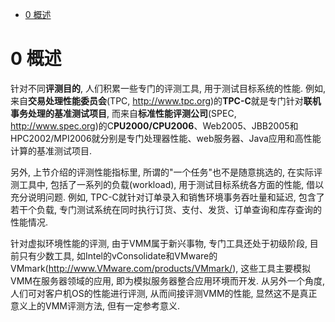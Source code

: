 
<!-- @import "[TOC]" {cmd="toc" depthFrom=1 depthTo=6 orderedList=false} -->

<!-- code_chunk_output -->

* [0 概述](#0-概述)

<!-- /code_chunk_output -->

# 0 概述

针对不同**评测目的**, 人们积累一些专门的评测工具, 用于测试目标系统的性能. 例如, 来自**交易处理性能委员会**(TPC, http://www.tpc.org)的**TPC\-C**就是专门针对**联机事务处理的基准测试项目**, 而来自**标准性能评测公司**(SPEC, http://www.spec.org)的C**PU2000/CPU2006**、Web2005、JBB2005和HPC2002/MPI2006就分别是专门处理器性能、web服务器、Java应用和高性能计算的基准测试项目.

另外, 上节介绍的评测性能指标里, 所谓的"一个任务"也不是随意挑选的, 在实际评测工具中, 包括了一系列的负载(workload), 用于测试目标系统各方面的性能, 借以充分说明问题. 例如, TPC\-C就针对订单录入和销售环境事务吞吐量和延迟, 包含了若干个负载, 专门测试系统在同时执行订货、支付、发货、订单查询和库存查询的性能情况.

针对虚拟环境性能的评测, 由于VMM属于新兴事物, 专门工具还处于初级阶段, 目前只有少数工具, 如Intel的vConsolidate和VMware的VMmark(http://www.VMware.com/products/VMmark/), 这些工具主要模拟VMM在服务器领域的应用, 即为模拟服务器整合应用环境而开发. 从另外一个角度, 人们可对客户机OS的性能进行评测, 从而间接评测VMM的性能, 显然这不是真正意义上的VMM评测方法, 但有一定参考意义.
